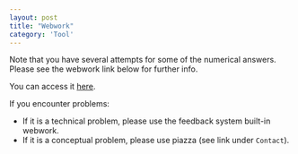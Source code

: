 ```yaml
---
layout: post
title: "Webwork"
category: 'Tool'
---
```



Note that you have several attempts for some of the numerical answers. Please see the webwork link below for further info.

You can access it [here](https://webwork.elearning.ubc.ca/webwork2/STAT302-101_2014W1/).

If you encounter problems:

- If it is a technical problem, please use the feedback system built-in webwork.
- If it is a conceptual problem, please use piazza (see link under ``Contact``).



